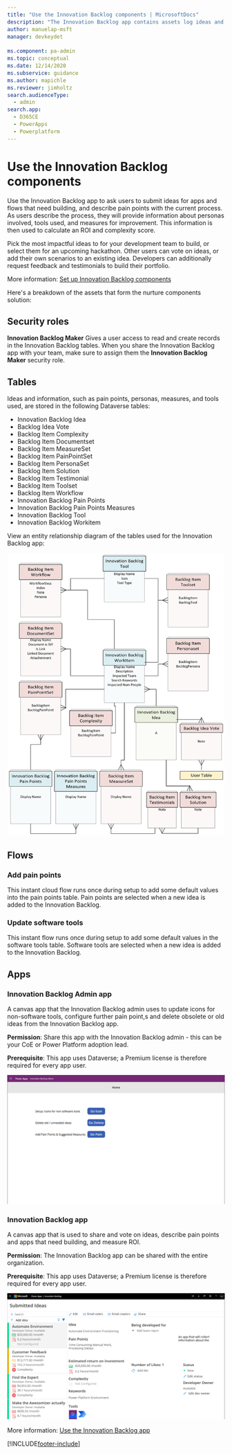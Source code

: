 ```yaml
---
title: "Use the Innovation Backlog components | MicrosoftDocs"
description: "The Innovation Backlog app contains assets log ideas and perform business value assessments."
author: manuelap-msft
manager: devkeydet

ms.component: pa-admin
ms.topic: conceptual
ms.date: 12/14/2020
ms.subservice: guidance
ms.author: mapichle
ms.reviewer: jimholtz
search.audienceType: 
  - admin
search.app: 
  - D365CE
  - PowerApps
  - Powerplatform
---
```

# Use the Innovation Backlog components

Use the Innovation Backlog app to ask users to submit ideas for apps and flows that need building, and describe pain points with the current process. As users describe the process, they will provide information about personas involved, tools used, and measures for improvement. This information is then used to calculate an ROI and complexity score.

Pick the most impactful ideas to for your development team to build, or select them for an upcoming hackathon. Other users can vote on ideas, or add their own scenarios to an existing idea. Developers can additionally request feedback and testimonials to build their portfolio.

More information: [Set up Innovation Backlog components](setup-innovationbacklog.md)

Here's a breakdown of the assets that form the nurture components solution:

## Security roles

**Innovation Backlog Maker** Gives a user access to read and create records in the Innovation Backlog tables. When you share the Innovation Backlog app with your team, make sure to assign them the **Innovation Backlog Maker** security role.

## Tables

Ideas and information, such as pain points, personas, measures, and tools used, are stored in the following Dataverse tables:

- Innovation Backlog Idea
- Backlog Idea Vote
- Backlog Item Complexity
- Backlog Item Documentset
- Backlog Item MeasureSet
- Backlog Item PainPointSet
- Backlog Item PersonaSet
- Backlog Item Solution
- Backlog Item Testimonial
- Backlog Item Toolset
- Backlog Item Workflow
- Innovation Backlog Pain Points
- Innovation Backlog Pain Points Measures
- Innovation Backlog Tool
- Innovation Backlog Workitem

View an entity relationship diagram of the tables used for the Innovation Backlog app:

![Innovation Backlog entity relationship diagram.](media/ib-27.png "Innovation Backlog entity relationship diagram")

## Flows

### Add pain points

This instant cloud flow runs once during setup to add some default values into the pain points table. Pain points are selected when a new idea is added to the Innovation Backlog.

### Update software tools

This instant flow runs once during setup to add some default values in the software tools table. Software tools are selected when a new idea is added to the Innovation Backlog.

## Apps

### Innovation Backlog Admin app

A canvas app that the Innovation Backlog admin uses to update icons for non-software tools, configure further pain point,s and delete obsolete or old ideas from the Innovation Backlog app.

**Permission**: Share this app with the Innovation Backlog admin - this can be your CoE or Power Platform adoption lead.

**Prerequisite**: This app uses Dataverse; a Premium license is therefore required for every app user.

![Innovation Backlog Admin app.](media/ib-11.png "Innovation Backlog Admin app")

### Innovation Backlog app

A canvas app that is used to share and vote on ideas, describe pain points and apps that need building, and measure ROI.

**Permission**: The Innovation Backlog app can be shared with the entire organization.

**Prerequisite**: This app uses Dataverse; a Premium license is therefore required for every app user.

![Innovation Backlog app.](media/ib-12.png "Innovation Backlog app")

More information: [Use the Innovation Backlog app](use-innovationbacklog.md)


[!INCLUDE[footer-include](../../includes/footer-banner.md)]